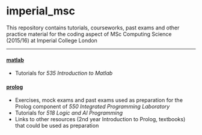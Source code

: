 # imperial_msc

This repository contains tutorials, courseworks, past exams and other
practice material for the coding aspect of MSc Computing Science (2015/16) at
Imperial College London

---

#### [matlab](matlab)

- Tutorials for _535 Introduction to Matlab_

#### [prolog](prolog)

- Exercises, mock exams and past exams used as preparation for the Prolog component of _550 Integrated Programming Laboratory_
- Tutorials for _518 Logic and AI Programming_
- Links to other resources (2nd year Introduction to Prolog, textbooks) that could be used as preparation
